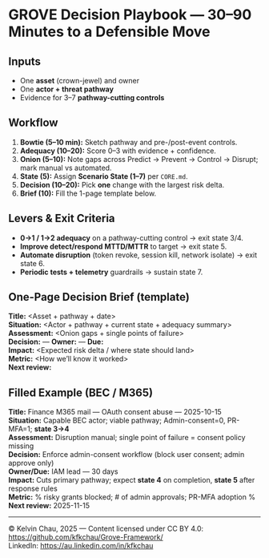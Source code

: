 # GROVE Decision Playbook — 30–90 Minutes to a Defensible Move

## Inputs
- One **asset** (crown-jewel) and owner
- One **actor + threat pathway**
- Evidence for 3–7 **pathway-cutting controls**

## Workflow
1) **Bowtie (5–10 min):** Sketch pathway and pre-/post-event controls.  
2) **Adequacy (10–20):** Score 0–3 with evidence + confidence.  
3) **Onion (5–10):** Note gaps across Predict → Prevent → Control → Disrupt; mark manual vs automated.  
4) **State (5):** Assign **Scenario State (1–7)** per `CORE.md`.  
5) **Decision (10–20):** Pick **one** change with the largest risk delta.  
6) **Brief (10):** Fill the 1-page template below.

## Levers & Exit Criteria
- **0→1 / 1→2 adequacy** on a pathway-cutting control → exit state 3/4.  
- **Improve detect/respond MTTD/MTTR** to target → exit state 5.  
- **Automate disruption** (token revoke, session kill, network isolate) → exit state 6.  
- **Periodic tests + telemetry** guardrails → sustain state 7.

## One-Page Decision Brief (template)
**Title:** <Asset + pathway + date>  
**Situation:** <Actor + pathway + current state + adequacy summary>  
**Assessment:** <Onion gaps + single points of failure>  
**Decision:** <One change> — **Owner:** <name> — **Due:** <YYYY-MM-DD>  
**Impact:** <Expected risk delta / where state should land>  
**Metric:** <How we’ll know it worked>  
**Next review:** <Date>

## Filled Example (BEC / M365)
**Title:** Finance M365 mail — OAuth consent abuse — 2025-10-15  
**Situation:** Capable BEC actor; viable pathway; Admin-consent=0, PR-MFA=1; **state 3→4**  
**Assessment:** Disruption manual; single point of failure = consent policy missing  
**Decision:** Enforce admin-consent workflow (block user consent; admin approve only)  
**Owner/Due:** IAM lead — 30 days  
**Impact:** Cuts primary pathway; expect **state 4** on completion, **state 5** after response rules  
**Metric:** % risky grants blocked; # of admin approvals; PR-MFA adoption %  
**Next review:** 2025-11-15

---

© Kelvin Chau, 2025 — Content licensed under CC BY 4.0: https://github.com/kfkchau/Grove-Framework/  
LinkedIn: https://au.linkedin.com/in/kfkchau
